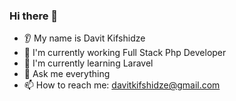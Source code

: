 ### Hi there 👋
* 👂 My name is Davit Kifshidze
* 🔭 I'm currently working Full Stack Php Developer
* 🌱 I'm currently learning Laravel
* 💬 Ask me everything
* 📫 How to reach me: davitkifshidze@gmail.com
